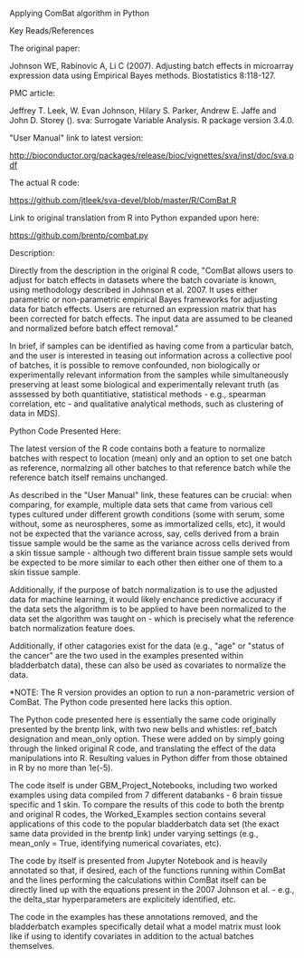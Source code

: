 Applying ComBat algorithm in Python

Key Reads/References

The original paper:

Johnson WE, Rabinovic A, Li C (2007). Adjusting batch effects in microarray
expression data using Empirical Bayes methods. Biostatistics 8:118-127.  

PMC article:

Jeffrey T. Leek, W. Evan Johnson, Hilary S. Parker, Andrew E. Jaffe
and John D. Storey (). sva: Surrogate Variable Analysis. R package
version 3.4.0.

"User Manual" link to latest version:

http://bioconductor.org/packages/release/bioc/vignettes/sva/inst/doc/sva.pdf

The actual R code:

https://github.com/jtleek/sva-devel/blob/master/R/ComBat.R

Link to original translation from R into Python expanded upon here:

https://github.com/brentp/combat.py

Description:

Directly from the description in the original R code, "ComBat allows users to adjust for batch effects in datasets where the batch covariate is known, using methodology described in Johnson et al. 2007. It uses either parametric or non-parametric empirical Bayes frameworks for adjusting data for batch effects. Users are returned an expression matrix that has been corrected for batch effects. The input data are assumed to be cleaned and normalized before batch effect removal." 

In brief, if samples can be identified as having come from a particular batch, and the user is interested in teasing out information across a collective pool of batches, it is possible to remove confounded, non biologically or experimentally relevant information from the samples while simultaneously preserving at least some biological and experimentally relevant truth (as asssessed by both quantitiative, statistical methods - e.g., spearman correlation, etc - and qualitative analytical methods, such as clustering of data in MDS). 

Python Code Presented Here:

The latest version of the R code contains both a feature to normalize batches with respect to location (mean) only and an option to set one batch as reference, normalzing all other batches to that reference batch while the reference batch itself remains unchanged.

As described in the "User Manual" link, these features can be crucial: when comparing, for example, multiple data sets that came from various cell types cultured under different growth conditions (some with serum, some without, some as neurospheres, some as immortalized cells, etc), it would not be expected that the variance across, say, cells derived from a brain tissue sample would be the same as the variance across cells derived from a skin tissue sample - although two different brain tissue sample sets would be expected to be more similar to each other then either one of them to a skin tissue sample. 

Additionally, if the purpose of batch normalization is to use the adjusted data for machine learning, it would likely enchance predictive accuracy if the data sets the algorithm is to be applied to have been normalized to the data set the algorithm was taught on - which is precisely what the reference batch normalization feature does.

Additionally, if other catagories exist for the data (e.g., "age" or "status of the cancer" are the two used in the examples presented within bladderbatch data), these can also be used as covariates to normalize the data.

*NOTE: The R version provides an option to run a non-parametric version of ComBat. The Python code presented here lacks this option.

The Python code presented here is essentially the same code originally presented by the brentp link, with two new bells and whistles: ref_batch designation and mean_only option. These were added on by simply going through the linked original R code, and translating the effect of the data manipulations into R. Resulting values in Python differ from those obtained in R by no more than 1e(-5). 

The code itself is under GBM_Project_Notebooks, including two worked examples using data compiled from 7 different databanks - 6 brain tissue specific and 1 skin. To compare the results of this code to both the brentp and original R codes, the Worked_Examples section contains several applications of this code to the popular bladderbatch data set (the exact same data provided in the brentp link) under varying settings (e.g., mean_only = True, identifying numerical covariates, etc).

The code by itself is presented from Jupyter Notebook and is heavily annotated so that, if desired, each of the functions running within ComBat and the lines performing the calculations within ComBat itself can be directly lined up with the equations present in the 2007 Johnson et al. - e.g., the delta_star hyperparameters are explicitely identified, etc.

The code in the examples has these annotations removed, and the bladderbatch examples specifically detail what a model matrix must look like if using to identify covariates in addition to the actual batches themselves.

